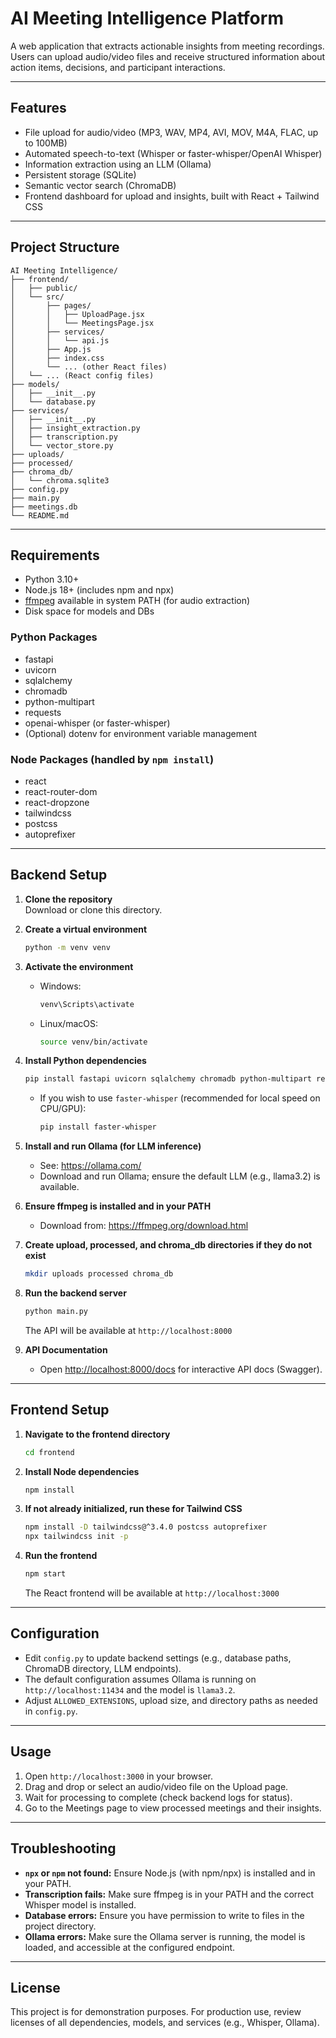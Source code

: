 # AI Meeting Intelligence Platform

A web application that extracts actionable insights from meeting recordings. Users can upload audio/video files and receive structured information about action items, decisions, and participant interactions.

***

## Features

- File upload for audio/video (MP3, WAV, MP4, AVI, MOV, M4A, FLAC, up to 100MB)
- Automated speech-to-text (Whisper or faster-whisper/OpenAI Whisper)
- Information extraction using an LLM (Ollama)
- Persistent storage (SQLite)
- Semantic vector search (ChromaDB)
- Frontend dashboard for upload and insights, built with React + Tailwind CSS

***

## Project Structure

```
AI Meeting Intelligence/
├── frontend/
│   ├── public/
│   └── src/
│       ├── pages/
│       │   ├── UploadPage.jsx
│       │   └── MeetingsPage.jsx
│       ├── services/
│       │   └── api.js
│       ├── App.js
│       ├── index.css
│       └── ... (other React files)
│   └── ... (React config files)
├── models/
│   ├── __init__.py
│   └── database.py
├── services/
│   ├── __init__.py
│   ├── insight_extraction.py
│   ├── transcription.py
│   └── vector_store.py
├── uploads/
├── processed/
├── chroma_db/
│   └── chroma.sqlite3
├── config.py
├── main.py
├── meetings.db
└── README.md
```

***

## Requirements

- Python 3.10+
- Node.js 18+ (includes npm and npx)
- [ffmpeg](https://ffmpeg.org/) available in system PATH (for audio extraction)
- Disk space for models and DBs

### Python Packages

- fastapi
- uvicorn
- sqlalchemy
- chromadb
- python-multipart
- requests
- openai-whisper (or faster-whisper)
- (Optional) dotenv for environment variable management

### Node Packages (handled by `npm install`)

- react
- react-router-dom
- react-dropzone
- tailwindcss
- postcss
- autoprefixer

***

## Backend Setup

1. **Clone the repository**  
   Download or clone this directory.

2. **Create a virtual environment**
   ```sh
   python -m venv venv
   ```

3. **Activate the environment**
   - Windows:
     ```sh
     venv\Scripts\activate
     ```
   - Linux/macOS:
     ```sh
     source venv/bin/activate
     ```

4. **Install Python dependencies**
   ```sh
   pip install fastapi uvicorn sqlalchemy chromadb python-multipart requests openai-whisper
   ```

   - If you wish to use `faster-whisper` (recommended for local speed on CPU/GPU):
     ```sh
     pip install faster-whisper
     ```

5. **Install and run Ollama (for LLM inference)**
   - See: https://ollama.com/
   - Download and run Ollama; ensure the default LLM (e.g., llama3.2) is available.

6. **Ensure ffmpeg is installed and in your PATH**
   - Download from: https://ffmpeg.org/download.html

7. **Create upload, processed, and chroma_db directories if they do not exist**
   ```sh
   mkdir uploads processed chroma_db
   ```

8. **Run the backend server**
   ```sh
   python main.py
   ```

   The API will be available at `http://localhost:8000`

9. **API Documentation**
   - Open [http://localhost:8000/docs](http://localhost:8000/docs) for interactive API docs (Swagger).

***

## Frontend Setup

1. **Navigate to the frontend directory**
   ```sh
   cd frontend
   ```

2. **Install Node dependencies**
   ```sh
   npm install
   ```

3. **If not already initialized, run these for Tailwind CSS**
   ```sh
   npm install -D tailwindcss@^3.4.0 postcss autoprefixer
   npx tailwindcss init -p
   ```

4. **Run the frontend**
   ```sh
   npm start
   ```

   The React frontend will be available at `http://localhost:3000`

***

## Configuration

- Edit `config.py` to update backend settings (e.g., database paths, ChromaDB directory, LLM endpoints).
- The default configuration assumes Ollama is running on `http://localhost:11434` and the model is `llama3.2`.
- Adjust `ALLOWED_EXTENSIONS`, upload size, and directory paths as needed in `config.py`.

***

## Usage

1. Open `http://localhost:3000` in your browser.
2. Drag and drop or select an audio/video file on the Upload page.
3. Wait for processing to complete (check backend logs for status).
4. Go to the Meetings page to view processed meetings and their insights.

***

## Troubleshooting

- **`npx` or `npm` not found:** Ensure Node.js (with npm/npx) is installed and in your PATH.
- **Transcription fails:** Make sure ffmpeg is in your PATH and the correct Whisper model is installed.
- **Database errors:** Ensure you have permission to write to files in the project directory.
- **Ollama errors:** Make sure the Ollama server is running, the model is loaded, and accessible at the configured endpoint.

***

## License

This project is for demonstration purposes. For production use, review licenses of all dependencies, models, and services (e.g., Whisper, Ollama).